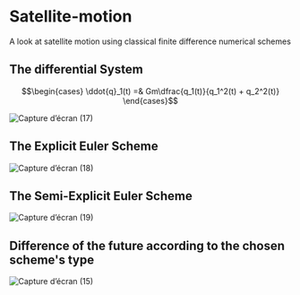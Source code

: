 # Satellite-motion
A look at satellite motion using classical finite difference numerical schemes

## The differential System

$$\begin{cases} \ddot{q}_1(t) =& Gm\dfrac{q_1(t)}{q_1^2(t) + q_2^2(t)}  \end{cases}$$

![Capture d’écran (17)](https://user-images.githubusercontent.com/93977173/169676381-0d5fe58b-e5a1-414f-8ac5-648311462056.png)

## The Explicit Euler Scheme
![Capture d’écran (18)](https://user-images.githubusercontent.com/93977173/169676401-06cbb5f8-e3a1-42ed-8cac-c405eb9947d0.png)

## The Semi-Explicit Euler Scheme

![Capture d’écran (19)](https://user-images.githubusercontent.com/93977173/169676406-1da7ab94-3b7f-4602-8868-09ceca599423.png)


## Difference of the future according to the chosen scheme's type 
![Capture d’écran (15)](https://user-images.githubusercontent.com/93977173/169676449-70d02845-d6df-467d-bd93-823828cb843e.png)

